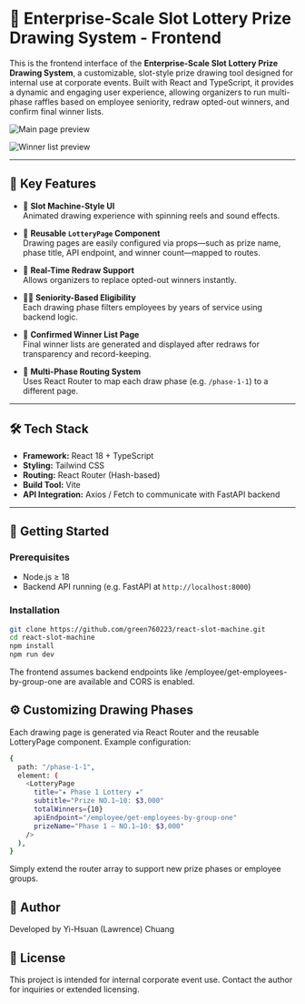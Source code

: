 # 🎰 Enterprise-Scale Slot Lottery Prize Drawing System - Frontend

This is the frontend interface of the **Enterprise-Scale Slot Lottery Prize Drawing System**, a customizable, slot-style prize drawing tool designed for internal use at corporate events. Built with React and TypeScript, it provides a dynamic and engaging user experience, allowing organizers to run multi-phase raffles based on employee seniority, redraw opted-out winners, and confirm final winner lists.

![Main page preview](https://live.staticflickr.com/65535/54515927846_670f1021c0_b.jpg)

![Winner list preview](https://live.staticflickr.com/65535/54516188783_b2303ab071_b.jpg)

---

## 📌 Key Features

- 🎰 **Slot Machine-Style UI**  
  Animated drawing experience with spinning reels and sound effects.

- 🧩 **Reusable `LotteryPage` Component**  
  Drawing pages are easily configured via props—such as prize name, phase title, API endpoint, and winner count—mapped to routes.

- 🔄 **Real-Time Redraw Support**  
  Allows organizers to replace opted-out winners instantly.

- 🧑‍💼 **Seniority-Based Eligibility**  
  Each drawing phase filters employees by years of service using backend logic.

- 📄 **Confirmed Winner List Page**  
  Final winner lists are generated and displayed after redraws for transparency and record-keeping.

- 🔗 **Multi-Phase Routing System**  
  Uses React Router to map each draw phase (e.g. `/phase-1-1`) to a different page.

---

## 🛠 Tech Stack

- **Framework:** React 18 + TypeScript  
- **Styling:** Tailwind CSS  
- **Routing:** React Router (Hash-based)  
- **Build Tool:** Vite  
- **API Integration:** Axios / Fetch to communicate with FastAPI backend

---

## 🚀 Getting Started

### Prerequisites
- Node.js ≥ 18
- Backend API running (e.g. FastAPI at `http://localhost:8000`)

### Installation

```bash
git clone https://github.com/green760223/react-slot-machine.git
cd react-slot-machine
npm install
npm run dev
```

The frontend assumes backend endpoints like /employee/get-employees-by-group-one are available and CORS is enabled.

## ⚙️ Customizing Drawing Phases
Each drawing page is generated via React Router and the reusable LotteryPage component. Example configuration:

```bash
{
  path: "/phase-1-1",
  element: (
    <LotteryPage
      title="★ Phase 1 Lottery ★"
      subtitle="Prize NO.1–10: $3,000"
      totalWinners={10}
      apiEndpoint="/employee/get-employees-by-group-one"
      prizeName="Phase 1 – NO.1–10: $3,000"
    />
  ),
}
```

Simply extend the router array to support new prize phases or employee groups.


## 🧠 Author
Developed by Yi-Hsuan (Lawrence) Chuang

## 📄 License

This project is intended for internal corporate event use.
Contact the author for inquiries or extended licensing.
